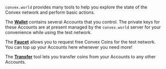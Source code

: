 `convex.world` provides many tools to help you explore the state of the Convex network and perform basic actions.

The [**Wallet**](https://convex.world/#/wallet) contains several Accounts that you control. The private keys for these Accounts are at present managed by the `convex.world` server for your convenience while using the test network. 

The [**Faucet**](https://convex.world/#/faucet) allows you to request free Convex Coins for the test network. You can top up your Accounts here whenever you need more!

The [**Transfer**](https://convex.world/#/transfer) tool lets you transfer coins from your Accounts to any other Accounts. 
